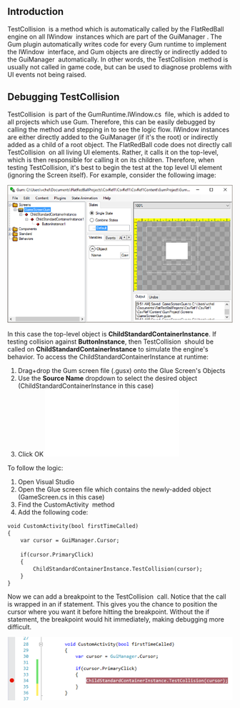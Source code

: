 ## Introduction

TestCollision  is a method which is automatically called by the FlatRedBall engine on all IWindow  instances which are part of the GuiManager . The Gum plugin automatically writes code for every Gum runtime to implement the IWindow  interface, and Gum objects are directly or indirectly added to the GuiManager  automatically. In other words, the TestCollision  method is usually not called in game code, but can be used to diagnose problems with UI events not being raised.

## Debugging TestCollision

TestCollision  is part of the GumRuntime.IWindow.cs  file, which is added to all projects which use Gum. Therefore, this can be easily debugged by calling the method and stepping in to see the logic flow. IWindow instances are either directly added to the GuiManager (if it's the root) or indirectly added as a child of a root object. The FlatRedBall code does not directly call TestCollision  on all living UI elements. Rather, it calls it on the top-level, which is then responsible for calling it on its children. Therefore, when testing TestCollision, it's best to begin the test at the top level UI element (ignoring the Screen itself). For example, consider the following image:

![](/media/2017-05-img_590df177b4381.png)

In this case the top-level object is **ChildStandardContainerInstance**. If testing collision against **ButtonInstance**, then TestCollision  should be called on **ChildStandardContainerInstance** to simulate the engine's behavior. To access the ChildStandardContainerInstance at runtime:

1.  Drag+drop the Gum screen file (.gusx) onto the Glue Screen's Objects
2.  Use the **Source Name** dropdown to select the desired object (ChildStandardContainerInstance in this case)
3.  Click OK [![](/wp-content/uploads/2017/05/DragDropGumObject.gif.md)](/wp-content/uploads/2017/05/DragDropGumObject.gif.md)

To follow the logic:

1.  Open Visual Studio
2.  Open the Glue screen file which contains the newly-added object (GameScreen.cs in this case)
3.  Find the CustomActivity  method
4.  Add the following code:

``` lang:c#
void CustomActivity(bool firstTimeCalled)
{
    var cursor = GuiManager.Cursor;

    if(cursor.PrimaryClick)
    {
        ChildStandardContainerInstance.TestCollision(cursor);
    }
}
```

Now we can add a breakpoint to the TestCollision  call. Notice that the call is wrapped in an if statement. This gives you the chance to position the cursor where you want it before hitting the breakpoint. Without the if statement, the breakpoint would hit immediately, making debugging more difficult.

![](/media/2017-05-img_590df49498b85.png)
